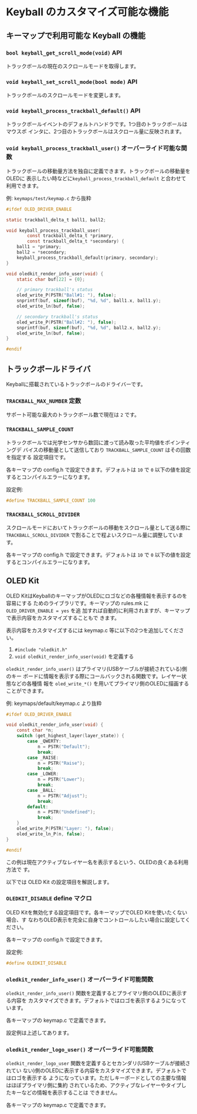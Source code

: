 # Keyball のカスタマイズ可能な機能

## キーマップで利用可能な Keyball の機能

### `bool keyball_get_scroll_mode(void)` API

トラックボールの現在のスクロールモードを取得します。

### `void keyball_set_scroll_mode(bool mode)` API

トラックボールのスクロールモードを変更します。

### `void keyball_process_trackball_default()` API

トラックボールイベントのデフォルトハンドラです。1つ目のトラックボールはマウスポ
インタに、2つ目のトラックボールはスクロール量に反映されます。

### `void keyball_process_trackball_user()` オーバーライド可能な関数

トラックボールの移動量方法を独自に定義できます。トラックボールの移動量をOLEDに
表示したい時などに`keyball_process_trackball_default` と合わせて利用できます。

例: `keymaps/test/keymap.c` から抜粋

```c
#ifdef OLED_DRIVER_ENABLE

static trackball_delta_t ball1, ball2;

void keyball_process_trackball_user(
        const trackball_delta_t *primary,
        const trackball_delta_t *secondary) {
    ball1 = *primary;
    ball2 = *secondary;
    keyball_process_trackball_default(primary, secondary);
}

void oledkit_render_info_user(void) {
    static char buf[22] = {0};

    // primary trackball's status
    oled_write_P(PSTR("Ball#1: "), false);
    snprintf(buf, sizeof(buf), "%d, %d", ball1.x, ball1.y);
    oled_write_ln(buf, false);

    // secondary trackball's status
    oled_write_P(PSTR("Ball#2: "), false);
    snprintf(buf, sizeof(buf), "%d, %d", ball2.x, ball2.y);
    oled_write_ln(buf, false);
}

#endif
```

## トラックボールドライバ

Keyballに搭載されているトラックボールのドライバーです。

### `TRACKBALL_MAX_NUMBER` 定数

サポート可能な最大のトラックボール数で現在は `2` です。

### `TRACKBALL_SAMPLE_COUNT`

トラックボールでは光学センサから数回に渡って読み取った平均値をポインティングデ
バイスの移動量として送信しており `TRACKBALL_SAMPLE_COUNT` はその回数を指定する
設定項目です。

各キーマップの config.h で設定できます。デフォルトは `10` で `0` 以下の値を設定
するとコンパイルエラーになります。

設定例:

```c
#define TRACKBALL_SAMPLE_COUNT 100
```

### `TRACKBALL_SCROLL_DIVIDER`

スクロールモードにおいてトラックボールの移動をスクロール量として送る際に
`TRACKBALL_SCROLL_DIVIDER` で割ることで程よいスクロール量に調整しています。

各キーマップの config.h で設定できます。デフォルトは `10` で `0` 以下の値を設定
するとコンパイルエラーになります。

## OLED Kit

OLED KitはKeyballのキーマップがOLEDにロゴなどの各種情報を表示するのを容易にする
ためのライブラリです。キーマップの rules.mk に `OLED_DRIVER_ENABLE = yes` を追
加すれば自動的に利用されますが、キーマップで表示内容をカスタマイズすることもで
きます。

表示内容をカスタマイズするには keymap.c 等に以下の2つを追加してください。

1. `#include "oledkit.h"`
2. `void oledkit_render_info_user(void)` を定義する

`oledkit_render_info_user()` はプライマリ(USBケーブルが接続されている)側のキー
ボードに情報を表示する際にコールバックされる関数です。レイヤー状態などの各種情
報を `oled_write_*()` を用いてプライマリ側のOLEDに描画することができます。

例: keymaps/default/keymap.c より抜粋

```c
#ifdef OLED_DRIVER_ENABLE

void oledkit_render_info_user(void) {
    const char *n;
    switch (get_highest_layer(layer_state)) {
        case _QWERTY:
            n = PSTR("Default");
            break;
        case _RAISE:
            n = PSTR("Raise");
            break;
        case _LOWER:
            n = PSTR("Lower");
            break;
        case _BALL:
            n = PSTR("Adjust");
            break;
        default:
            n = PSTR("Undefined");
            break;
    }
    oled_write_P(PSTR("Layer: "), false);
    oled_write_ln_P(n, false);
}

#endif
```

この例は現在アクティブなレイヤー名を表示するという、OLEDの良くある利用方法で
す。

以下では OLED Kit の設定項目を解説します。

### `OLEDKIT_DISABLE` define マクロ

OLED Kitを無効化する設定項目です。各キーマップでOLED Kitを使いたくない場合、す
なわちOLED表示を完全に自身でコントロールしたい場合に設定してください。

各キーマップの config.h で設定できます。

設定例:

```c
#define OLEDKIT_DISABLE
```

### `oledkit_render_info_user()` オーバーライド可能関数

`oledkit_render_info_user()` 関数を定義するとプライマリ側のOLEDに表示する内容を
カスタマイズできます。デフォルトではロゴを表示するようになっています。

各キーマップの keymap.c で定義できます。

設定例は上述してあります。

### `oledkit_render_logo_user()` オーバーライド可能関数

`oledkit_render_logo_user` 関数を定義するとセカンダリ(USBケーブルが接続されてい
ない)側のOLEDに表示する内容をカスタマイズできます。デフォルトではロゴを表示する
ようになっています。ただしキーボードとしての主要な情報はほぼプライマリ側に集約
されているため、アクティブなレイヤーやタイプしたキーなどの情報を表示することは
できません。

各キーマップの keymap.c で定義できます。
